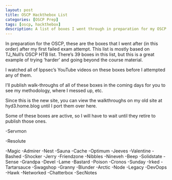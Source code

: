 ```yaml
---
layout: post
title: OSCP Hackthebox List
categories: [OSCP Prep]
tags: [oscp, hackthebox]
description: A list of boxes I went through in preparation for my OSCP attempt (in order).
---
```


In preparation for the OSCP, these are the boxes that I went after (in this order) after my first failed exam attempt. This list is mostly based on TJ_Null’s OSCP HTB list. There’s 39 boxes in this list, but this is a great example of trying ‘harder’ and going beyond the course material.

I watched all of Ippsec’s YouTube videos on these boxes before I attempted any of them.

I’ll publish walk-throughs of all of these boxes in the coming days for you to see my methodology, where I messed up, etc.

Since this is the new site, you can view the walkthroughs on my old site at hyd3.home.blog until I port them over here.

Some of these boxes are active, so I will have to wait until they retire to publish those ones.

   -Servmon
   
   -Resolute
   
   -Magic
   -Admirer
   -Nest
   -Sauna
   -Cache
   -Optimum
   -Jeeves
   -Valentine
   -Bashed
   -Shocker
   -Jerry
   -Friendzone
   -Nibbles
   -Nineveh
   -Beep
   -Solidstate
   -Sense
   -Grandpa
   -Devel
   -Lame
   -Bastard
   -Poison
   -Cronos
   -Sunday
   -Irked
   -Tartarsauce
   -Swagshop
   -Granny
   -Blunder
   -Arctic
   -Node
   -Legacy
   -DevOops
   -Hawk
   -Networked
   -Chatterbox
   -SecNotes
